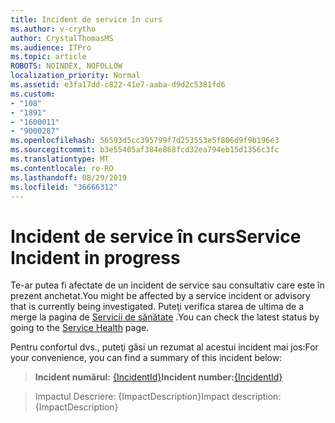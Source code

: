 ```yaml
---
title: Incident de service în curs
ms.author: v-crytho
author: CrystalThomasMS
ms.audience: ITPro
ms.topic: article
ROBOTS: NOINDEX, NOFOLLOW
localization_priority: Normal
ms.assetid: e3fa17dd-c822-41e7-aaba-d9d2c5381fd6
ms.custom:
- "108"
- "1891"
- "1600011"
- "9000287"
ms.openlocfilehash: 56593d5cc395799f7d253553e5f806d9f9b196e3
ms.sourcegitcommit: b3e55405af384e868fcd32ea794eb15d1356c3fc
ms.translationtype: MT
ms.contentlocale: ro-RO
ms.lasthandoff: 08/29/2019
ms.locfileid: "36666312"
---
```

# <a name="service-incident-in-progress"></a><span data-ttu-id="8099e-102">Incident de service în curs</span><span class="sxs-lookup"><span data-stu-id="8099e-102">Service Incident in progress</span></span>

<span data-ttu-id="8099e-103">Te-ar putea fi afectate de un incident de service sau consultativ care este în prezent anchetat.</span><span class="sxs-lookup"><span data-stu-id="8099e-103">You might be affected by a service incident or advisory that is currently being investigated.</span></span> <span data-ttu-id="8099e-104">Puteţi verifica starea de ultima de a merge la pagina de [Servicii de sănătate](https://admin.microsoft.com/adminportal/home#/servicehealth) .</span><span class="sxs-lookup"><span data-stu-id="8099e-104">You can check the latest status by going to the [Service Health](https://admin.microsoft.com/adminportal/home#/servicehealth) page.</span></span>
  
<span data-ttu-id="8099e-105">Pentru confortul dvs., puteţi găsi un rezumat al acestui incident mai jos:</span><span class="sxs-lookup"><span data-stu-id="8099e-105">For your convenience, you can find a summary of this incident below:</span></span>
  
> <span data-ttu-id="8099e-106">**Incident numărul:** [{IncidentId}](https://admin.microsoft.com/adminportal/home#/servicehealth)</span><span class="sxs-lookup"><span data-stu-id="8099e-106">**Incident number:**[{IncidentId}](https://admin.microsoft.com/adminportal/home#/servicehealth)</span></span>
    
> <span data-ttu-id="8099e-107">Impactul Descriere: {ImpactDescription}</span><span class="sxs-lookup"><span data-stu-id="8099e-107">Impact description: {ImpactDescription}</span></span>

